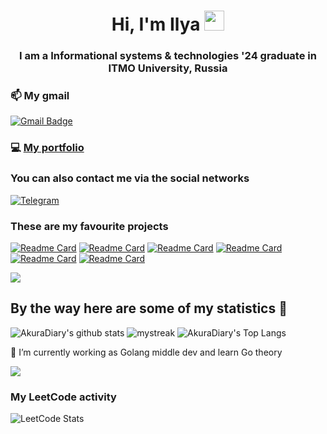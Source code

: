 <h1 align="center">Hi, I'm Ilya
<img src="https://github.com/blackcater/blackcater/raw/main/images/Hi.gif" height="32"/></h1>
<h3 align="center">I am a Informational systems & technologies '24 graduate in ITMO University, Russia</h3>

### 📫 My gmail
 [![Gmail Badge](https://img.shields.io/badge/-kroexov@gmail.com-blue?style=flat-roundedrectangle&logo=Gmail&logoColor=white&link=mailto:kroexov@gmail.com)](kroexov@gmail.com)

### 💻 [My portfolio](https://drive.google.com/drive/u/0/folders/1WWWlY0mkKMh8zzVSEutX3xAz-wE1nzHw)


### You can also contact me via the social networks

<a href="https://t.me/kroexov">
   <img top="0" src="https://img.shields.io/badge/telegram-%2320232a.svg?style=for-the-badge&logo=Telegram&logoColor=white" alt="Telegram" target="_blank" margin-left="10px">
</a>

<h3 align="left">These are my favourite projects</h3>

[![Readme Card](https://github-readme-stats.vercel.app/api/pin/?username=kroexov&repo=gradeBot)](https://github.com/kroexov/gradeBot)
[![Readme Card](https://github-readme-stats.vercel.app/api/pin/?username=kroexov&repo=Graphic_project)](https://github.com/kroexov/Graphic_project)
[![Readme Card](https://github-readme-stats.vercel.app/api/pin/?username=kroexov&repo=Web_Project )](https://github.com/kroexov/Web_Project)
[![Readme Card](https://github-readme-stats.vercel.app/api/pin/?username=kroexov&repo=uncannyIDEPlugin)](https://github.com/kroexov/uncannyIDEPlugin)
[![Readme Card](https://github-readme-stats.vercel.app/api/pin/?username=kroexov&repo=team-5-account)](https://github.com/team-5-tutor-project/team-5-account)
[![Readme Card](https://github-readme-stats.vercel.app/api/pin/?username=kroexov&repo=deadlines-bot)](https://github.com/kroexov/deadlines-bot)


<a href="https://www.youtube.com/watch?v=dQw4w9WgXcQ"><img src="https://user-images.githubusercontent.com/73097560/115834477-dbab4500-a447-11eb-908a-139a6edaec5c.gif"></a>

## By the way here are some of my statistics 🚀
![AkuraDiary's github stats](https://github-readme-stats.vercel.app/api?username=kroexov&show_icons=true&theme=tokyonight)
<img src="https://github-readme-streak-stats.herokuapp.com/?user=kroexov&theme=tokyonight" alt="mystreak"/>
![AkuraDiary's Top Langs](https://github-readme-stats.vercel.app/api/top-langs/?username=kroexov&theme=tokyonight&layout=compact)

🌱 I’m currently working as Golang middle dev and learn Go theory

<a href="https://www.youtube.com/watch?v=dQw4w9WgXcQ"><img src="https://user-images.githubusercontent.com/73097560/115834477-dbab4500-a447-11eb-908a-139a6edaec5c.gif"></a>

<h3 align="left">My LeetCode activity</h3>

![LeetCode Stats](https://leetcard.jacoblin.cool/kroexov?theme=unicorn&font=Kurale&ext=heatmap)
